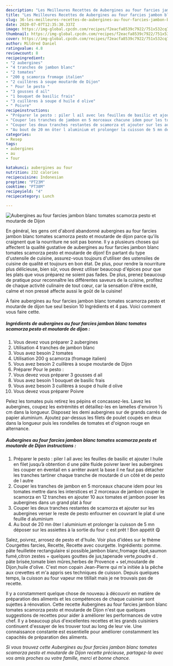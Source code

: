 ```yaml
---
description: "Les Meilleures Recettes de Aubergines au four farcies jambon blanc tomates scamorza pesto et moutarde de Dijon"
title: "Les Meilleures Recettes de Aubergines au four farcies jambon blanc tomates scamorza pesto et moutarde de Dijon"
slug: 36-les-meilleures-recettes-de-aubergines-au-four-farcies-jambon-blanc-tomates-scamorza-pesto-et-moutarde-de-dijon
date: 2020-07-07T12:35:30.337Z
image: https://img-global.cpcdn.com/recipes/f2eacfa8539c7922/751x532cq70/aubergines-au-four-farcies-jambon-blanc-tomates-scamorza-pesto-et-moutarde-de-dijon-photo-principale-de-la-recette.jpg
thumbnail: https://img-global.cpcdn.com/recipes/f2eacfa8539c7922/751x532cq70/aubergines-au-four-farcies-jambon-blanc-tomates-scamorza-pesto-et-moutarde-de-dijon-photo-principale-de-la-recette.jpg
cover: https://img-global.cpcdn.com/recipes/f2eacfa8539c7922/751x532cq70/aubergines-au-four-farcies-jambon-blanc-tomates-scamorza-pesto-et-moutarde-de-dijon-photo-principale-de-la-recette.jpg
author: Mildred Daniel
ratingvalue: 4.8
reviewcount: 8
recipeingredient:
- "2 aubergines"
- "4 tranches de jambon blanc"
- "2 tomates"
- "200 g scamorza fromage italien"
- "2 cuillères à soupe moutarde de Dijon"
- " Pour le pesto "
- "3 gousses d ail"
- "1 bouquet de basilic frais"
- "3 cuillères à soupe d huile d olive"
- " Poivre"
recipeinstructions:
- "Préparer le pesto : piler l ail avec les feuilles de basilic et ajouter l huile en filet jusqu’à obtention d une pâte fluide poivrer laver les aubergines les couper en éventail en s arrêter avant la base il ne faut pas détacher les tranches tartiner chaque tranche de moutarde d un côté et de pesto de l autre"
- "Couper les tranches de jambon en 5 morceaux chacune idem pour les tomates mettre dans les interstices et 2 morceaux de jambon couper le scamorza en 12 tranches en ajouter 10 aux tomates et jambon poser les aubergines dans un grand plat à four"
- "Couper les deux tranches restantes de scamorza et ajouter sur les aubergines verser le reste de pesto enfourner en couvrant le plat d une feuille d aluminium"
- "Au bout de 20 mn ôter l aluminium et prolonger la cuisson de 5 mn déposer sur les assiettes à la sortie du four c est prêt ! Bon appétit 😋"
categories:
- Resep
tags:
- aubergines
- au
- four

katakunci: aubergines au four 
nutrition: 232 calories
recipecuisine: Indonesian
preptime: "PT23M"
cooktime: "PT38M"
recipeyield: "4"
recipecategory: Lunch

---
```



![Aubergines au four farcies jambon blanc tomates scamorza pesto et moutarde de Dijon](https://img-global.cpcdn.com/recipes/f2eacfa8539c7922/751x532cq70/aubergines-au-four-farcies-jambon-blanc-tomates-scamorza-pesto-et-moutarde-de-dijon-photo-principale-de-la-recette.jpg)

En général, les gens ont d'abord abandonné aubergines au four farcies jambon blanc tomates scamorza pesto et moutarde de dijon parce qu'ils craignent que la nourriture ne soit pas bonne. Il y a plusieurs choses qui affectent la qualité gustative de aubergines au four farcies jambon blanc tomates scamorza pesto et moutarde de dijon! En partant du type d'ustensile de cuisine, assurez-vous toujours d'utiliser des ustensiles de cuisine de qualité et toujours en bon état. De plus, pour rendre la nourriture plus délicieuse, bien sûr, vous devez utiliser beaucoup d'épices pour que les plats que vous préparez ne soient pas fades. De plus, prenez beaucoup de pratique pour reconnaître les différentes saveurs de la cuisine, profitez de chaque activité culinaire de tout cœur, car la sensation d'être excité, calme et non pressé affecte aussi le goût de la cuisine!

<!--inarticleads1-->

À faire aubergines au four farcies jambon blanc tomates scamorza pesto et moutarde de dijon tue seul besion 10 Ingrédients et 4 pas. Voici comment vous faire cette.

##### Ingrédients de aubergines au four farcies jambon blanc tomates scamorza pesto et moutarde de dijon :

1. Vous devez vous préparer 2 aubergines
1. Utilisation 4 tranches de jambon blanc
1. Vous avez besoin 2 tomates
1. Utilisation 200 g scamorza (fromage italien)
1. Vous avez besoin 2 cuillères à soupe moutarde de Dijon
1. Préparer  Pour le pesto :
1. Vous devez vous préparer 3 gousses d ail
1. Vous avez besoin 1 bouquet de basilic frais
1. Vous avez besoin 3 cuillères à soupe d huile d olive
1. Vous devez vous préparer  Poivre


Pelez les tomates puis retirez les pépins et concassez-les. Lavez les aubergines, coupez les extrémités et détaillez-les en lamelles d&#39;environ ½ cm dans la longueur. Disposez les demi aubergines sur de grands carrés de papier aluminium. Ajoutez par-dessus les filets de poulet coupés en deux dans la longueur puis les rondelles de tomates et d&#39;oignon rouge en alternance. 

<!--inarticleads2-->

##### Aubergines au four farcies jambon blanc tomates scamorza pesto et moutarde de Dijon instructions :

1. Préparer le pesto : piler l ail avec les feuilles de basilic et ajouter l huile en filet jusqu’à obtention d une pâte fluide poivrer laver les aubergines les couper en éventail en s arrêter avant la base il ne faut pas détacher les tranches tartiner chaque tranche de moutarde d un côté et de pesto de l autre
1. Couper les tranches de jambon en 5 morceaux chacune idem pour les tomates mettre dans les interstices et 2 morceaux de jambon couper le scamorza en 12 tranches en ajouter 10 aux tomates et jambon poser les aubergines dans un grand plat à four
1. Couper les deux tranches restantes de scamorza et ajouter sur les aubergines verser le reste de pesto enfourner en couvrant le plat d une feuille d aluminium
1. Au bout de 20 mn ôter l aluminium et prolonger la cuisson de 5 mn déposer sur les assiettes à la sortie du four c est prêt ! Bon appétit 😋


Salez, poivrez, arrosez de pesto et d&#39;huile. Voir plus d&#39;idées sur le thème Courgettes farcies, Recette, Recette avec courgette. Ingrédients: pomme. pâte feuilletée rectangulaire si possible,jambon blanc,fromage râpé,saumon fumé,citron zestes + quelques gouttes de jus,tapenade verte,poudre d . pâte brisée,tomate bien mûres,herbes de Provence + sel,moutarde de Dijon,huile d&#39;olive. C&#39;est mon copain Jean-Pierre qui m&#39;a initiée à la pêche aux crevettes et m&#39;a appris ses techniques de cuisson. Depuis quelques temps, la cuisson au four vapeur me titillait mais je ne trouvais pas de recette. 

<!--inarticleads1-->

<p>
Il y a constamment quelque chose de nouveau à découvrir en matière de préparation des aliments et les compétences de chaque cuisinier sont sujettes à rénovation. Cette recette Aubergines au four farcies jambon blanc tomates scamorza pesto et moutarde de Dijon n'est que quelques suggestions de recettes pour aider à améliorer les performances de votre chef. Il y a beaucoup plus d'excellentes recettes et les grands cuisiniers continuent d'essayer de les trouver tout au long de leur vie. Une connaissance constante est essentielle pour améliorer constamment les capacités de préparation des aliments.
</p>

<p>
<i>Si vous trouvez cette Aubergines au four farcies jambon blanc tomates scamorza pesto et moutarde de Dijon recette précieuse, partagez-la avec vos amis proches ou votre famille, merci et bonne chance.</i>
</p>
